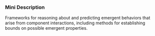 ### Mini Description

Frameworks for reasoning about and predicting emergent behaviors that arise from component interactions, including methods for establishing bounds on possible emergent properties.
